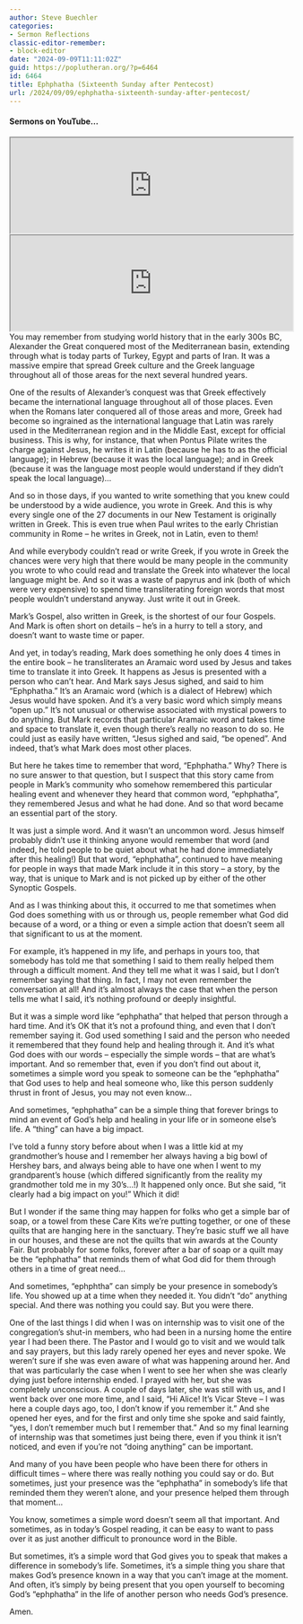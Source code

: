 ```yaml
---
author: Steve Buechler
categories:
- Sermon Reflections
classic-editor-remember:
- block-editor
date: "2024-09-09T11:11:02Z"
guid: https://poplutheran.org/?p=6464
id: 6464
title: Ephphatha (Sixteenth Sunday after Pentecost)
url: /2024/09/09/ephphatha-sixteenth-sunday-after-pentecost/
---
```


#### Sermons on YouTube…

<div class="wp-block-columns is-layout-flex wp-container-core-columns-is-layout-139 wp-block-columns-is-layout-flex"><div class="wp-block-column is-layout-flow wp-block-column-is-layout-flow"><iframe height="170" loading="lazy" src="https://youtube.com/embed/sOrzhECnqWk" width="100%"></iframe></div><div class="wp-block-column is-layout-flow wp-block-column-is-layout-flow"><iframe height="170" loading="lazy" src="https://youtube.com/embed/bHuEmRBr1vo" width="100%"></iframe></div></div>You may remember from studying world history that in the early 300s BC, Alexander the Great conquered most of the Mediterranean basin, extending through what is today parts of Turkey, Egypt and parts of Iran. It was a massive empire that spread Greek culture and the Greek language throughout all of those areas for the next several hundred years.

One of the results of Alexander’s conquest was that Greek effectively became the international language throughout all of those places. Even when the Romans later conquered all of those areas and more, Greek had become so ingrained as the international language that Latin was rarely used in the Mediterranean region and in the Middle East, except for official business. This is why, for instance, that when Pontus Pilate writes the charge against Jesus, he writes it in Latin (because he has to as the official language); in Hebrew (because it was the local language); and in Greek (because it was the language most people would understand if they didn’t speak the local language)…

And so in those days, if you wanted to write something that you knew could be understood by a wide audience, you wrote in Greek. And this is why every single one of the 27 documents in our New Testament is originally written in Greek. This is even true when Paul writes to the early Christian community in Rome – he writes in Greek, not in Latin, even to them!

And while everybody couldn’t read or write Greek, if you wrote in Greek the chances were very high that there would be many people in the community you wrote to who could read and translate the Greek into whatever the local language might be. And so it was a waste of papyrus and ink (both of which were very expensive) to spend time transliterating foreign words that most people wouldn’t understand anyway. Just write it out in Greek.

Mark’s Gospel, also written in Greek, is the shortest of our four Gospels. And Mark is often short on details – he’s in a hurry to tell a story, and doesn’t want to waste time or paper.

And yet, in today’s reading, Mark does something he only does 4 times in the entire book – he transliterates an Aramaic word used by Jesus and takes time to translate it into Greek. It happens as Jesus is presented with a person who can’t hear. And Mark says Jesus sighed, and said to him “Ephphatha.” It’s an Aramaic word (which is a dialect of Hebrew) which Jesus would have spoken. And it’s a very basic word which simply means “open up.” It’s not unusual or otherwise associated with mystical powers to do anything. But Mark records that particular Aramaic word and takes time and space to translate it, even though there’s really no reason to do so. He could just as easily have written, “Jesus sighed and said, “be opened”. And indeed, that’s what Mark does most other places.

But here he takes time to remember that word, “Ephphatha.” Why? There is no sure answer to that question, but I suspect that this story came from people in Mark’s community who somehow remembered this particular healing event and whenever they heard that common word, “ephphatha”, they remembered Jesus and what he had done. And so that word became an essential part of the story.

It was just a simple word. And it wasn’t an uncommon word. Jesus himself probably didn’t use it thinking anyone would remember that word (and indeed, he told people to be quiet about what he had done immediately after this healing!) But that word, “ephphatha”, continued to have meaning for people in ways that made Mark include it in this story – a story, by the way, that is unique to Mark and is not picked up by either of the other Synoptic Gospels.

And as I was thinking about this, it occurred to me that sometimes when God does something with us or through us, people remember what God did because of a word, or a thing or even a simple action that doesn’t seem all that significant to us at the moment.

For example, it’s happened in my life, and perhaps in yours too, that somebody has told me that something I said to them really helped them through a difficult moment. And they tell me what it was I said, but I don’t remember saying that thing. In fact, I may not even remember the conversation at all! And it’s almost always the case that when the person tells me what I said, it’s nothing profound or deeply insightful.

But it was a simple word like “ephphatha” that helped that person through a hard time. And it’s OK that it’s not a profound thing, and even that I don’t remember saying it. God used something I said and the person who needed it remembered that they found help and healing through it. And it’s what God does with our words – especially the simple words – that are what’s important. And so remember that, even if you don’t find out about it, sometimes a simple word you speak to someone can be the “ephphatha” that God uses to help and heal someone who, like this person suddenly thrust in front of Jesus, you may not even know…

And sometimes, “ephphatha” can be a simple thing that forever brings to mind an event of God’s help and healing in your life or in someone else’s life. A “thing” can have a big impact.

I’ve told a funny story before about when I was a little kid at my grandmother’s house and I remember her always having a big bowl of Hershey bars, and always being able to have one when I went to my grandparent’s house (which differed significantly from the reality my grandmother told me in my 30’s…!) It happened only once. But she said, “it clearly had a big impact on you!” Which it did!

But I wonder if the same thing may happen for folks who get a simple bar of soap, or a towel from these Care Kits we’re putting together, or one of these quilts that are hanging here in the sanctuary. They’re basic stuff we all have in our houses, and these are not the quilts that win awards at the County Fair. But probably for some folks, forever after a bar of soap or a quilt may be the “ephphatha” that reminds them of what God did for them through others in a time of great need…

And sometimes, “ephphtha” can simply be your presence in somebody’s life. You showed up at a time when they needed it. You didn’t “do” anything special. And there was nothing you could say. But you were there.

One of the last things I did when I was on internship was to visit one of the congregation’s shut-in members, who had been in a nursing home the entire year I had been there. The Pastor and I would go to visit and we would talk and say prayers, but this lady rarely opened her eyes and never spoke. We weren’t sure if she was even aware of what was happening around her. And that was particularly the case when I went to see her when she was clearly dying just before internship ended. I prayed with her, but she was completely unconscious. A couple of days later, she was still with us, and I went back over one more time, and I said, “Hi Alice! It’s Vicar Steve – I was here a couple days ago, too, I don’t know if you remember it.” And she opened her eyes, and for the first and only time she spoke and said faintly, “yes, I don’t remember much but I remember that.” And so my final learning of internship was that sometimes just being there, even if you think it isn’t noticed, and even if you’re not “doing anything” can be important.

And many of you have been people who have been there for others in difficult times – where there was really nothing you could say or do. But sometimes, just your presence was the “ephphatha” in somebody’s life that reminded them they weren’t alone, and your presence helped them through that moment…

You know, sometimes a simple word doesn’t seem all that important. And sometimes, as in today’s Gospel reading, it can be easy to want to pass over it as just another difficult to pronounce word in the Bible.

But sometimes, it’s a simple word that God gives you to speak that makes a difference in somebody’s life. Sometimes, it’s a simple thing you share that makes God’s presence known in a way that you can’t image at the moment. And often, it’s simply by being present that you open yourself to becoming God’s “ephphatha” in the life of another person who needs God’s presence.

Amen.